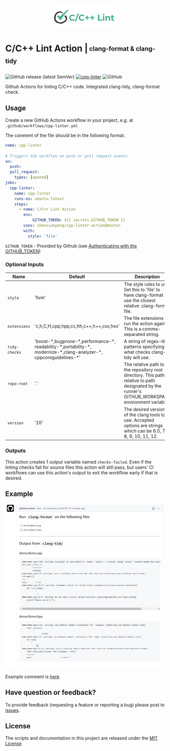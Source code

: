 <p align="center">
 <img src="docs/images/logo.png" alt="icon">
</p>
<!--intro-start-->

# C/C++ Lint Action |<sub><sup> clang-format & clang-tidy</sup></sub>

![GitHub release (latest SemVer)](https://img.shields.io/github/v/release/shenxianpeng/cpp-linter-action)
[![cpp-linter](https://github.com/shenxianpeng/cpp-linter-action/actions/workflows/cpp-linter.yml/badge.svg)](https://github.com/shenxianpeng/cpp-linter-action/actions/workflows/cpp-linter.yml)
![GitHub](https://img.shields.io/github/license/shenxianpeng/cpp-linter-action?label=license)

Github Actions for linting C/C++ code. Integrated clang-tidy, clang-format check.

## Usage

Create a new GitHub Actions workflow in your project, e.g. at `.github/workflows/cpp-linter.yml`

The conetent of the file should be in the following format.

```yaml
name: cpp-linter

# Triggers the workflow on push or pull request events
on:
  push:
  pull_request:
    types: [opened]
jobs:
  cpp-linter:
    name: cpp-linter
    runs-on: ubuntu-latest
    steps:
      - name: C/C++ Lint Action
        env:
            GITHUB_TOKEN: ${{ secrets.GITHUB_TOKEN }}
        uses: shenxianpeng/cpp-linter-action@master
        with:
          style: 'file'
```

`GITHUB_TOKEN` - Provided by Github (see [Authenticating with the GITHUB_TOKEN](https://docs.github.com/en/actions/reference/authentication-in-a-workflow))

### Optional Inputs

| Name | Default | Description |
|------------|---------------|-------------|
| `style` | 'llvm' | The style rules to use. Set this to 'file' to have clang-format use the closest relative .clang-format file. |
| `extensions` | 'c,h,C,H,cpp,hpp,cc,hh,c++,h++,cxx,hxx' | The file extensions to run the action against. This is a comma-separated string. |
| `tidy-checks` | 'boost-\*,bugprone-\*,performance-\*,<br>readability-\*,portability-\*,<br>modernize-\*,clang-analyzer-\*,<br>cppcoreguidelines-\*' | A string of regex-like patterns specifying what checks clang-tidy will use.|
| `repo-root` | '.' | The relative path to the repository root directory. This path is relative to path designated by the runner's GITHUB_WORKSPACE environment variable. |
| `version` | '10' | The desired version of the clang tools to use. Accepted options are strings which can be 6.0, 7, 8, 9, 10, 11, 12. |

### Outputs

This action creates 1 output variable named `checks-failed`. Even if the linting checks fail for source files this action will still pass, but users' CI workflows can use this action's output to exit the workflow early if that is desired.

## Example
<!--intro-end-->
![github-actions bot](./docs/images/result.png)
<!--footer-start-->
Example comment is [here](https://github.com/shenxianpeng/cpp-linter-action/pull/5#commitcomment-55252014).

## Have question or feedback?

To provide feedback (requesting a feature or reporting a bug) please post to [issues](https://github.com/shenxianpeng/cpp-linter-action/issues).


## License

The scripts and documentation in this project are released under the [MIT License](https://github.com/shenxianpeng/cpp-linter-action/blob/master/LICENSE)
<!--footer-end-->
